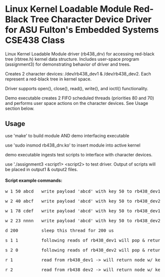 # Linux Kernel Loadable Module Red-Black Tree Character Device Driver for ASU Fulton's Embedded Systems CSE438 Class
Linux Kernel Loadable Module driver (rb438_drv) for accessing red-black tree (rbtree.h) kernel data structure.  Includes user-space program (assignment3) for demonstrating behavior of driver and trees.

Creates 2 character devices: /dev/rb438_dev1 & /dev/rb438_dev2.  Each represent a red-black tree in kernel space.

Driver supports open(), close(), read(), write(), and ioctl() functionality.

Demo executable creates 2 FIFO scheduled threads (priorities 80 and 70) and performs user space actions on the character devices.  See Usage section below.

## Usage

use 'make' to build module AND demo interfacing executable

use 'sudo insmod rb438_drv.ko' to insert module into active kernel

demo executable ingests test scripts to interface with character devices.

use './assignment3 \<script1\> \<script2\> to test driver. 
Output of scripts will be placed in output1 & output2 files. 
  
#### Script example commands:
<p><pre>
w 1 50 abcd   write payload 'abcd' with key 50 to rb438_dev1 <br>
w 2 40 abcf   write payload 'abcd' with key 50 to rb438_dev2 <br>
w 1 78 cdef   write payload 'abcd' with key 50 to rb438_dev1 <br>
w 2 23 nnnn   write payload 'abcd' with key 50 to rb438_dev2 <br>
d 200         sleep this thread for 200 us <br>
s 1 1         following reads of rb438_dev1 will pop & return payload of min key node from tree<br>
s 2 0         following reads of rb438_dev2 will pop & return payload of max key node from tree<br>
r 1           read from rb438_dev1 -> will return node w/ key: 50, payload: abcd <br>
r 2           read from rb438_dev2 -> will return node w/ key: 40, payload: abcf <br></pre></p>
